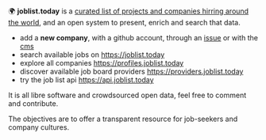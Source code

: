 🌍 **joblist.today** is a [curated list of projects and companies hirring around the world](https://github.com/joblisttoday/data), and an open system to present, enrich and search that data.

- add a **new company**, with a github account, through an [issue](https://github.com/joblisttoday/data/issues/new/choose) or with the [cms](https://edit.joblist.today)
- search available jobs on https://joblist.today
- explore all companies https://profiles.joblist.today
- discover available job board providers https://providers.joblist.today
- try the job list api https://api.joblist.today

It is all libre software and crowdsourced open data, feel free to comment and contribute.

The objectives are to offer a transparent resource for job-seekers and company cultures.
